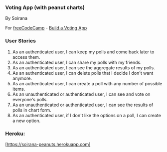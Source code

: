 ### Voting App (with peanut charts)
By Soirana

For [freeCodeCamp](http://freecodecamp.com) - [Build a Voting App](https://www.freecodecamp.com/challenges/build-a-voting-app)

### **User Stories**

1. As an authenticated user, I can keep my polls and come back later to access them.
2. As an authenticated user, I can share my polls with my friends.
3. As an authenticated user, I can see the aggregate results of my polls.
4. As an authenticated user, I can delete polls that I decide I don't want anymore.
5. As an authenticated user, I can create a poll with any number of possible items.
6. As an unauthenticated or authenticated user, I can see and vote on everyone's polls.
7. As an unauthenticated or authenticated user, I can see the results of polls in chart form.
8. As an authenticated user, if I don't like the options on a poll, I can create a new option. 

### Heroku:
[https://soirana-peanuts.herokuapp.com]
